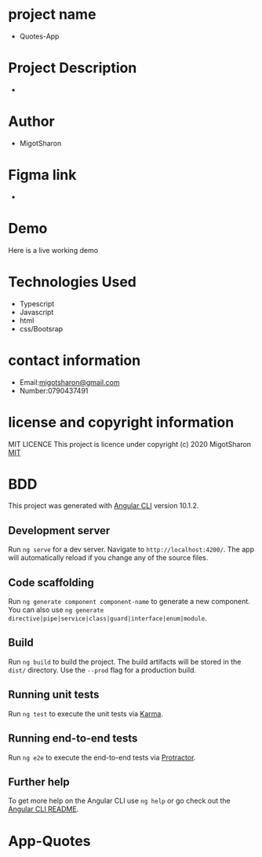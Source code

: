 # project name
* Quotes-App

# Project Description
* 
# Author
* MigotSharon

# Figma link
* 

# Demo
Here is a live working demo

# Technologies Used
* Typescript
* Javascript
* html
* css/Bootsrap

# contact information
* Email:migotsharon@gmail.com
* Number:0790437491

# license and copyright information
MIT LICENCE</a>
This  project is licence under <a href="https://opensource.org/licenses/MIT"></a>
copyright (c) 2020 MigotSharon
[MIT](https://github.com/MigotSharon/Quotes-App/blob/master/LICENSE)

# BDD


This project was generated with [Angular CLI](https://github.com/angular/angular-cli) version 10.1.2.

## Development server

Run `ng serve` for a dev server. Navigate to `http://localhost:4200/`. The app will automatically reload if you change any of the source files.

## Code scaffolding

Run `ng generate component component-name` to generate a new component. You can also use `ng generate directive|pipe|service|class|guard|interface|enum|module`.

## Build

Run `ng build` to build the project. The build artifacts will be stored in the `dist/` directory. Use the `--prod` flag for a production build.

## Running unit tests

Run `ng test` to execute the unit tests via [Karma](https://karma-runner.github.io).

## Running end-to-end tests

Run `ng e2e` to execute the end-to-end tests via [Protractor](http://www.protractortest.org/).

## Further help

To get more help on the Angular CLI use `ng help` or go check out the [Angular CLI README](https://github.com/angular/angular-cli/blob/master/README.md).

# App-Quotes







